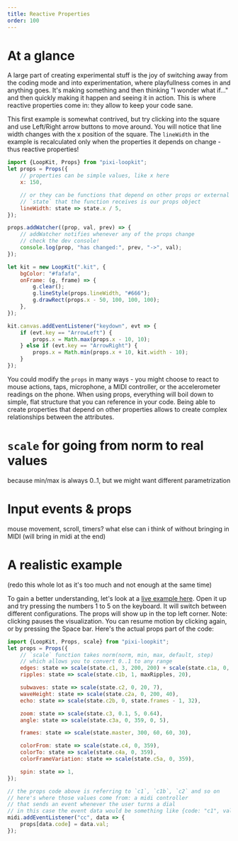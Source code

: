 ```yaml
---
title: Reactive Properties
order: 100
---
```


# At a glance

A large part of creating experimental stuff is the joy of switching away from the coding mode and into experimentation, where playfullness comes in and anything goes. It's making something and then thinking "I wonder what if..." and then quickly making it happen and seeing it in action. This is where reactive properties come in: they allow to keep your code sane.

This first example is somewhat contrived, but try clicking into the square and use Left/Right arrow buttons to move around. You will notice that line width changes with the x position of the square. The `lineWidth` in the example is recalculated only when the properties it depends on change - thus reactive properties!

```javascript
import {LoopKit, Props} from "pixi-loopkit";
let props = Props({
    // properties can be simple values, like x here
    x: 150,

    // or they can be functions that depend on other props or external constants
    // `state` that the function receives is our props object
    lineWidth: state => state.x / 5,
});

props.addWatcher((prop, val, prev) => {
    // addWatcher notifies whenever any of the props change
    // check the dev console!
    console.log(prop, "has changed:", prev, "->", val);
});

let kit = new LoopKit(".kit", {
    bgColor: "#fafafa",
    onFrame: (g, frame) => {
        g.clear();
        g.lineStyle(props.lineWidth, "#666");
        g.drawRect(props.x - 50, 100, 100, 100);
    },
});

kit.canvas.addEventListener("keydown", evt => {
    if (evt.key == "ArrowLeft") {
        props.x = Math.max(props.x - 10, 10);
    } else if (evt.key == "ArrowRight") {
        props.x = Math.min(props.x + 10, kit.width - 10);
    }
});
```

You could modify the `props` in many ways - you might choose to react to mouse actions, taps, microphone, a MIDI controller, or the accelerometer readings on the phone. When using props, everything will boil down to simple, flat structure that you can reference in your code. Being able to create properties that depend on other properties allows to create complex relationships between the attributes.


# `scale` for going from norm to real values

because min/max is always 0..1, but we might want different parametrization

# Input events & props

mouse movement, scroll, timers? what else can i think of without bringing in MIDI (will bring in midi at the end)

# A realistic example

(redo this whole lot as it's too much and not enough at the same time)

To gain a better understanding, let's look at a [live example here](https://tomstriker.org/x/ripple/ripple3/). Open it up and try pressing the numbers 1 to 5 on the keyboard. It will switch between different configurations. The props will show up in the top left corner. Note: clicking pauses the visualization. You can resume motion by clicking again, or by pressing the Space bar. Here's the actual props part of the code:

```javascript
import {LoopKit, Props, scale} from "pixi-loopkit";
let props = Props({
    // `scale` function takes norm(norm, min, max, default, step)
    // which allows you to convert 0..1 to any range
    edges: state => scale(state.c1, 3, 200, 200) + scale(state.c1a, 0, 8),
    ripples: state => scale(state.c1b, 1, maxRipples, 20),

    subwaves: state => scale(state.c2, 0, 20, 7),
    waveHeight: state => scale(state.c2a, 0, 200, 40),
    echo: state => scale(state.c2b, 0, state.frames - 1, 32),

    zoom: state => scale(state.c3, 0.1, 5, 0.64),
    angle: state => scale(state.c3a, 0, 359, 0, 5),

    frames: state => scale(state.master, 300, 60, 60, 30),

    colorFrom: state => scale(state.c4, 0, 359),
    colorTo: state => scale(state.c4a, 0, 359),
    colorFrameVariation: state => scale(state.c5a, 0, 359),

    spin: state => 1,
});

// the props code above is referring to `c1`, `c1b`, `c2` and so on
// here's where those values come from: a midi controller
// that sends an event whenever the user turns a dial
// in this case the event data would be something like {code: "c1", val: 0.7}
midi.addEventListener("cc", data => {
    props[data.code] = data.val;
});
```
